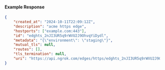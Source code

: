 <!-- Code generated for API Clients. DO NOT EDIT. -->

#### Example Response

```json
{
	"created_at": "2024-10-11T22:09:12Z",
	"description": "acme https edge",
	"hostports": ["example.com:443"],
	"id": "edghts_2nJI3UR5q9rWVU2J9OhvqYiDydl",
	"metadata": "{\"environment\": \"staging\"}",
	"mutual_tls": null,
	"routes": [],
	"tls_termination": null,
	"uri": "https://api.ngrok.com/edges/https/edghts_2nJI3UR5q9rWVU2J9OhvqYiDydl"
}
```
